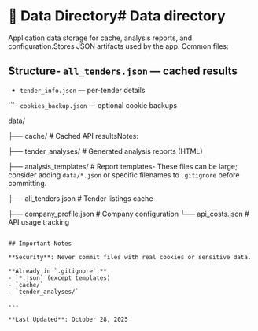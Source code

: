 # 📂 Data Directory# Data directory



Application data storage for cache, analysis reports, and configuration.Stores JSON artifacts used by the app. Common files:



## Structure- `all_tenders.json` — cached results

- `tender_info.json` — per-tender details

```- `cookies_backup.json` — optional cookie backups

data/

├── cache/                      # Cached API resultsNotes:

├── tender_analyses/            # Generated analysis reports (HTML)

├── analysis_templates/         # Report templates- These files can be large; consider adding `data/*.json` or specific filenames to `.gitignore` before committing.

├── all_tenders.json           # Tender listings cache

├── company_profile.json       # Company configuration
└── api_costs.json             # API usage tracking
```

## Important Notes

**Security**: Never commit files with real cookies or sensitive data.

**Already in `.gitignore`:**
- `*.json` (except templates)
- `cache/`
- `tender_analyses/`

---

**Last Updated**: October 28, 2025
